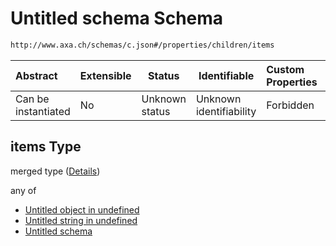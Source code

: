 # Untitled schema Schema

```txt
http://www.axa.ch/schemas/c.json#/properties/children/items
```




| Abstract            | Extensible | Status         | Identifiable            | Custom Properties | Additional Properties | Access Restrictions | Defined In                                |
| :------------------ | ---------- | -------------- | ----------------------- | :---------------- | --------------------- | ------------------- | ----------------------------------------- |
| Can be instantiated | No         | Unknown status | Unknown identifiability | Forbidden         | Allowed               | none                | [c.json\*](c.json "open original schema") |

## items Type

merged type ([Details](c-properties-children-items.md))

any of

-   [Untitled object in undefined](c-properties-children-items-anyof-0.md "check type definition")
-   [Untitled string in undefined](a-properties-children-items-anyof-0.md "check type definition")
-   [Untitled schema](c-properties-children-items-anyof-2.md "check type definition")
